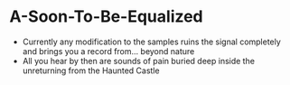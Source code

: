 # A-Soon-To-Be-Equalized

* Currently any modification to the samples ruins the signal completely and brings you
 a record from... beyond nature
* All you hear by then are sounds of pain buried deep inside the unreturning from the Haunted Castle
